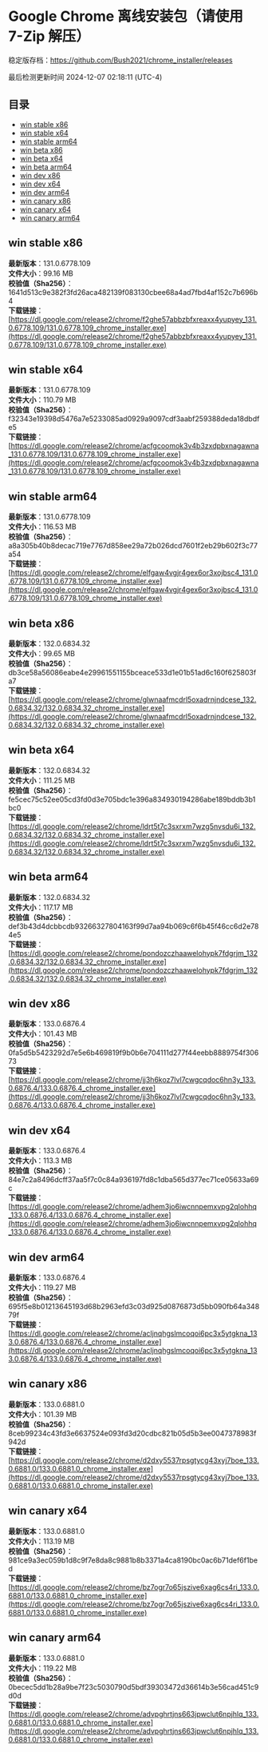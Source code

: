# Google Chrome 离线安装包（请使用 7-Zip 解压）
稳定版存档：<https://github.com/Bush2021/chrome_installer/releases>

最后检测更新时间
2024-12-07 02:18:11 (UTC-4)

## 目录
* [win stable x86](https://github.com/Bush2021/chrome_installer?tab=readme-ov-file#win-stable-x86)
* [win stable x64](https://github.com/Bush2021/chrome_installer?tab=readme-ov-file#win-stable-x64)
* [win stable arm64](https://github.com/Bush2021/chrome_installer?tab=readme-ov-file#win-stable-arm64)
* [win beta x86](https://github.com/Bush2021/chrome_installer?tab=readme-ov-file#win-beta-x86)
* [win beta x64](https://github.com/Bush2021/chrome_installer?tab=readme-ov-file#win-beta-x64)
* [win beta arm64](https://github.com/Bush2021/chrome_installer?tab=readme-ov-file#win-beta-arm64)
* [win dev x86](https://github.com/Bush2021/chrome_installer?tab=readme-ov-file#win-dev-x86)
* [win dev x64](https://github.com/Bush2021/chrome_installer?tab=readme-ov-file#win-dev-x64)
* [win dev arm64](https://github.com/Bush2021/chrome_installer?tab=readme-ov-file#win-dev-arm64)
* [win canary x86](https://github.com/Bush2021/chrome_installer?tab=readme-ov-file#win-canary-x86)
* [win canary x64](https://github.com/Bush2021/chrome_installer?tab=readme-ov-file#win-canary-x64)
* [win canary arm64](https://github.com/Bush2021/chrome_installer?tab=readme-ov-file#win-canary-arm64)

## win stable x86
**最新版本**：131.0.6778.109  
**文件大小**：99.16 MB  
**校验值（Sha256）**：1641d513c9e382f3fd26aca482139f083130cbee68a4ad7fbd4af152c7b696b4  
**下载链接**：[https://dl.google.com/release2/chrome/f2ghe57abbzbfxreaxx4yupyey_131.0.6778.109/131.0.6778.109_chrome_installer.exe](https://dl.google.com/release2/chrome/f2ghe57abbzbfxreaxx4yupyey_131.0.6778.109/131.0.6778.109_chrome_installer.exe)  

## win stable x64
**最新版本**：131.0.6778.109  
**文件大小**：110.79 MB  
**校验值（Sha256）**：f32343e19398d5476a7e5233085ad0929a9097cdf3aabf259388deda18dbdfe5  
**下载链接**：[https://dl.google.com/release2/chrome/acfgcoomok3v4b3zxdpbxnagawna_131.0.6778.109/131.0.6778.109_chrome_installer.exe](https://dl.google.com/release2/chrome/acfgcoomok3v4b3zxdpbxnagawna_131.0.6778.109/131.0.6778.109_chrome_installer.exe)  

## win stable arm64
**最新版本**：131.0.6778.109  
**文件大小**：116.53 MB  
**校验值（Sha256）**：a8a305b40b8decac719e7767d858ee29a72b026dcd7601f2eb29b602f3c77a54  
**下载链接**：[https://dl.google.com/release2/chrome/elfgaw4vgjr4gex6or3xojbsc4_131.0.6778.109/131.0.6778.109_chrome_installer.exe](https://dl.google.com/release2/chrome/elfgaw4vgjr4gex6or3xojbsc4_131.0.6778.109/131.0.6778.109_chrome_installer.exe)  

## win beta x86
**最新版本**：132.0.6834.32  
**文件大小**：99.65 MB  
**校验值（Sha256）**：db3ce58a56086eabe4e29961551155bceace533d1e01b51ad6c160f625803fa7  
**下载链接**：[https://dl.google.com/release2/chrome/glwnaafmcdrl5oxadrnjndcese_132.0.6834.32/132.0.6834.32_chrome_installer.exe](https://dl.google.com/release2/chrome/glwnaafmcdrl5oxadrnjndcese_132.0.6834.32/132.0.6834.32_chrome_installer.exe)  

## win beta x64
**最新版本**：132.0.6834.32  
**文件大小**：111.25 MB  
**校验值（Sha256）**：fe5cec75c52ee05cd3fd0d3e705bdc1e396a834930194286abe189bddb3b1bc0  
**下载链接**：[https://dl.google.com/release2/chrome/ldrt5t7c3sxrxm7wzg5nvsdu6i_132.0.6834.32/132.0.6834.32_chrome_installer.exe](https://dl.google.com/release2/chrome/ldrt5t7c3sxrxm7wzg5nvsdu6i_132.0.6834.32/132.0.6834.32_chrome_installer.exe)  

## win beta arm64
**最新版本**：132.0.6834.32  
**文件大小**：117.17 MB  
**校验值（Sha256）**：def3b43d4dcbbcdb93266327804163f99d7aa94b069c6f6b45f46cc6d2e784e5  
**下载链接**：[https://dl.google.com/release2/chrome/pondozczhaawelohypk7fdgrjm_132.0.6834.32/132.0.6834.32_chrome_installer.exe](https://dl.google.com/release2/chrome/pondozczhaawelohypk7fdgrjm_132.0.6834.32/132.0.6834.32_chrome_installer.exe)  

## win dev x86
**最新版本**：133.0.6876.4  
**文件大小**：101.43 MB  
**校验值（Sha256）**：0fa5d5b5423292d7e5e6b469819f9b0b6e704111d277f44eebb8889754f30673  
**下载链接**：[https://dl.google.com/release2/chrome/jj3h6koz7lvl7cwgcqdoc6hn3y_133.0.6876.4/133.0.6876.4_chrome_installer.exe](https://dl.google.com/release2/chrome/jj3h6koz7lvl7cwgcqdoc6hn3y_133.0.6876.4/133.0.6876.4_chrome_installer.exe)  

## win dev x64
**最新版本**：133.0.6876.4  
**文件大小**：113.3 MB  
**校验值（Sha256）**：84e7c2a8496dcff37aa5f7c0c84a936197fd8c1dba565d377ec71ce05633a69c  
**下载链接**：[https://dl.google.com/release2/chrome/adhem3jo6iwcnnpemxvpg2qlohhq_133.0.6876.4/133.0.6876.4_chrome_installer.exe](https://dl.google.com/release2/chrome/adhem3jo6iwcnnpemxvpg2qlohhq_133.0.6876.4/133.0.6876.4_chrome_installer.exe)  

## win dev arm64
**最新版本**：133.0.6876.4  
**文件大小**：119.27 MB  
**校验值（Sha256）**：695f5e8b01213645193d68b2963efd3c03d925d0876873d5bb090fb64a34879f  
**下载链接**：[https://dl.google.com/release2/chrome/acljnqhgslmcoqoi6pc3x5ytgkna_133.0.6876.4/133.0.6876.4_chrome_installer.exe](https://dl.google.com/release2/chrome/acljnqhgslmcoqoi6pc3x5ytgkna_133.0.6876.4/133.0.6876.4_chrome_installer.exe)  

## win canary x86
**最新版本**：133.0.6881.0  
**文件大小**：101.39 MB  
**校验值（Sha256）**：8ceb99234c43fd3e6637524e093fd3d20cdbc821b05d5b3ee0047378983f942d  
**下载链接**：[https://dl.google.com/release2/chrome/d2dxy5537rpsgtycg43xyj7boe_133.0.6881.0/133.0.6881.0_chrome_installer.exe](https://dl.google.com/release2/chrome/d2dxy5537rpsgtycg43xyj7boe_133.0.6881.0/133.0.6881.0_chrome_installer.exe)  

## win canary x64
**最新版本**：133.0.6881.0  
**文件大小**：113.19 MB  
**校验值（Sha256）**：981ce9a3ec059b1d8c9f7e8da8c9881b8b3371a4ca8190bc0ac6b71def6f1bed  
**下载链接**：[https://dl.google.com/release2/chrome/bz7ogr7o65jszive6xag6cs4ri_133.0.6881.0/133.0.6881.0_chrome_installer.exe](https://dl.google.com/release2/chrome/bz7ogr7o65jszive6xag6cs4ri_133.0.6881.0/133.0.6881.0_chrome_installer.exe)  

## win canary arm64
**最新版本**：133.0.6881.0  
**文件大小**：119.22 MB  
**校验值（Sha256）**：0becec5dd1b28a9be7f23c5030790d5bdf39303472d36614b3e56cad451c9d0d  
**下载链接**：[https://dl.google.com/release2/chrome/advpghrtjns663jpwclut6npjhlq_133.0.6881.0/133.0.6881.0_chrome_installer.exe](https://dl.google.com/release2/chrome/advpghrtjns663jpwclut6npjhlq_133.0.6881.0/133.0.6881.0_chrome_installer.exe)  

